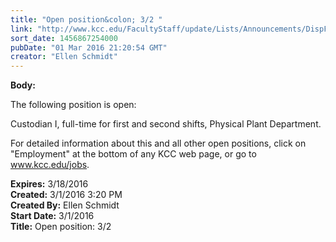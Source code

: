 ```yaml
---
title: "​Open position&colon; 3/2 "
link: "http://www.kcc.edu/FacultyStaff/update/Lists/Announcements/DispForm.aspx?ID=2175"
sort_date: 1456867254000
pubDate: "01 Mar 2016 21:20:54 GMT"
creator: "Ellen Schmidt"
---
```


<div><b>Body:</b> <div class="ExternalClass737B2A00E86645AA9CD2EF609D95FFD9"><p>The following position is open: </p>
<p>Custodian I, full-time for first and second shifts, Physical Plant Department.</p>
<p>For detailed information about this and all other open positions, click on &quot;Employment&quot; at the bottom of any KCC web page, or go to <a href="/jobs">www.kcc.edu/jobs</a>.</p></div></div>
<div><b>Expires:</b> 3/18/2016</div>
<div><b>Created:</b> 3/1/2016 3:20 PM</div>
<div><b>Created By:</b> Ellen Schmidt</div>
<div><b>Start Date:</b> 3/1/2016</div>
<div><b>Title:</b> ​Open position: 3/2 </div>
